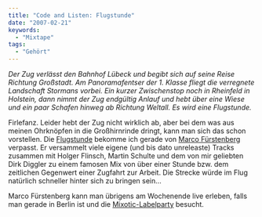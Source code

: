 ```yaml
---
title: "Code and Listen: Flugstunde"
date: "2007-02-21"
keywords:
  - "Mixtape"
tags:
  - "Gehört"
---
```


_Der Zug verlässt den Bahnhof Lübeck und begibt sich auf seine Reise Richtung Großstadt. Am Panoramafentser der 1. Klasse fliegt die verregnete Landschaft Stormans vorbei. Ein kurzer Zwischenstop noch in Rheinfeld in Holstein, dann nimmt der Zug endgültig Anlauf und hebt über eine Wiese und ein paar Schafen hinweg ab Richtung Weltall. Es wird eine Flugstunde._

Firlefanz. Leider hebt der Zug nicht wirklich ab, aber bei dem was aus meinen Ohrknöpfen in die Großhirnrinde dringt, kann man sich das schon vorstellen. Die [Flugstunde](http://www.mixotic.net/free-dj-sets/mixes/71/marko-fuerstenberg-flugstunde) bekomme ich gerade von [Marco Fürstenberg](http://www.mixotic.net/dj-booking-online/booking.php) verpasst. Er versammelt viele eigene (und bis dato unreleaste) Tracks zusammen mit Holger Flinsch, Martin Schulte und dem von mir geliebten Dirk Diggler zu einem famosen Mix von über einer Stunde bzw. dem zeitlichen Gegenwert einer Zugfahrt zur Arbeit. Die Strecke würde im Flug natürlich schneller hinter sich zu bringen sein…

Marco Fürstenberg kann man übrigens am Wochenende live erleben, falls man gerade in Berlin ist und die [Mixotic-Labelparty](http://www.mixotic.net/party/1/mixotic-labelparty-berlin-raw-tempel-revaler-str-99) besucht.
